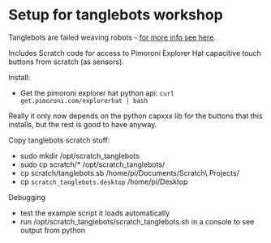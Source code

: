 # Setup for tanglebots workshop

Tanglebots are failed weaving robots -
[for more info see here](http://fo.am/tanglebots).

Includes Scratch code for access to Pimoroni Explorer Hat capacitive
touch buttons from scratch (as sensors).

Install: 

- Get the pimoroni explorer hat python api: `curl get.pimoroni.com/explorerhat | bash`

Really it only now depends on the python capxxx lib for the buttons that this installs, but the rest is good to have anyway.

Copy tanglebots scratch stuff:
- sudo mkdir /opt/scratch_tanglebots
- sudo cp scratch/* /opt/scratch_tanglebots/ 
- cp scratch/tanglebots.sb  /home/pi/Documents/Scratch\ Projects/
- cp `scratch_tanglebots.desktop` /home/pi/Desktop

Debugging 
- test the example script it loads automatically
- run /opt/scratch_tanglebots/scratch_tanglebots.sh in a console to see output from python
